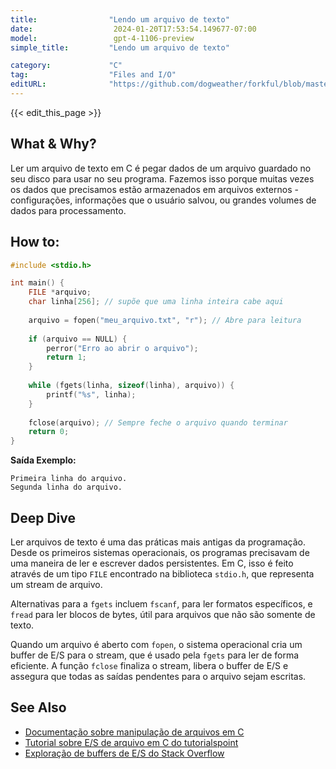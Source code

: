 ```yaml
---
title:                "Lendo um arquivo de texto"
date:                  2024-01-20T17:53:54.149677-07:00
model:                 gpt-4-1106-preview
simple_title:         "Lendo um arquivo de texto"

category:             "C"
tag:                  "Files and I/O"
editURL:              "https://github.com/dogweather/forkful/blob/master/content/pt/c/reading-a-text-file.md"
---
```


{{< edit_this_page >}}

## What & Why?
Ler um arquivo de texto em C é pegar dados de um arquivo guardado no seu disco para usar no seu programa. Fazemos isso porque muitas vezes os dados que precisamos estão armazenados em arquivos externos - configurações, informações que o usuário salvou, ou grandes volumes de dados para processamento.

## How to:
```C
#include <stdio.h>

int main() {
    FILE *arquivo;
    char linha[256]; // supõe que uma linha inteira cabe aqui
    
    arquivo = fopen("meu_arquivo.txt", "r"); // Abre para leitura
    
    if (arquivo == NULL) {
        perror("Erro ao abrir o arquivo");
        return 1;
    }
    
    while (fgets(linha, sizeof(linha), arquivo)) {
        printf("%s", linha);
    }
    
    fclose(arquivo); // Sempre feche o arquivo quando terminar
    return 0;
}
```
**Saída Exemplo:**
```
Primeira linha do arquivo.
Segunda linha do arquivo.
```

## Deep Dive
Ler arquivos de texto é uma das práticas mais antigas da programação. Desde os primeiros sistemas operacionais, os programas precisavam de uma maneira de ler e escrever dados persistentes. Em C, isso é feito através de um tipo `FILE` encontrado na biblioteca `stdio.h`, que representa um stream de arquivo.

Alternativas para a `fgets` incluem `fscanf`, para ler formatos específicos, e `fread` para ler blocos de bytes, útil para arquivos que não são somente de texto. 

Quando um arquivo é aberto com `fopen`, o sistema operacional cria um buffer de E/S para o stream, que é usado pela `fgets` para ler de forma eficiente. A função `fclose` finaliza o stream, libera o buffer de E/S e assegura que todas as saídas pendentes para o arquivo sejam escritas.

## See Also
- [Documentação sobre manipulação de arquivos em C](https://en.cppreference.com/w/c/io)
- [Tutorial sobre E/S de arquivo em C do tutorialspoint](https://www.tutorialspoint.com/cprogramming/c_file_io.htm)
- [Exploração de buffers de E/S do Stack Overflow](https://stackoverflow.com/questions/16466670/what-is-file-buffering)
